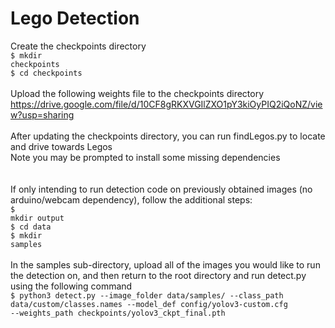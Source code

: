 # Lego Detection

Create the checkpoints directory
<br/>
<code>$ mkdir checkpoints</code>
<br/>
<code>$ cd checkpoints</code>
<br/>
<br/>
Upload the following weights file to the checkpoints directory
<br/>
https://drive.google.com/file/d/10CF8gRKXVGIlZXO1pY3kiOyPIQ2iQoNZ/view?usp=sharing
<br/>
<br/>
After updating the checkpoints directory, you can run findLegos.py to locate and drive towards Legos
<br/>
Note you may be prompted to install some missing dependencies
<br/>
<br/>
<br/>
If only intending to run detection code on previously obtained images (no arduino/webcam dependency), follow the additional steps:
<br/>
<code>$ mkdir output</code>
<br/>
<code>$ cd data</code>
<br/>
<code>$ mkdir samples</code>
<br/>
<br/>
In the samples sub-directory, upload all of the images you would like to run the detection on, and then return to the root directory and run detect.py using the following command
<br/>
<code>$ python3 detect.py \--image_folder data/samples/ \--class_path data/custom/classes.names \--model_def config/yolov3-custom.cfg \--weights_path checkpoints/yolov3_ckpt_final.pth
</code>

